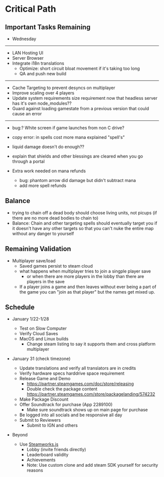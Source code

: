 
# Critical Path

## Important Tasks Remaining
- Wednesday
---
- LAN Hosting UI
- Server Browser
- Integrate i18n translations
    - Optimize: short circuit bloat movement if it's taking too long
    - QA and push new build
---
- Cache Targeting to prevent desyncs on multiplayer
- Improve scaling over 4 players
- Update system requirements size requirement now that headless server has it's own node_modules??
- Guard against loading gamestate from a previous version that could cause an error
---
- bug:? White screen if game launches from non C drive?
- copy error: in spells cost more mana explained "spell\'s"
- liquid damage doesn't do enough??
- explain that shields and other blessings are cleared when you go through a portal

- Extra work needed on mana refunds
    - bug: phantom arrow did damage but didn't subtract mana
    - add more spell refunds

## Balance
- trying to chain off a dead body should choose living units, not picups (if there are no more dead bodies to chain to)
- Balance: Chain and other targeting spells should eventually target you if it doesn't have any other targets so that you can't nuke the entire map without any danger to yourself

## Remaining Validation
- Multiplayer save/load
    - Saved games persist to steam cloud
    - what happens when multiplayer tries to join a singple player save
        - or when there are more players in the lobby than there are players in the save
    - If a player joins a game and then leaves without ever being a part of the game you can "join as that player" but the names get mixed up.

## Schedule
- January 1/22-1/28
    - Test on Slow Computer
    - Verify Cloud Saves
    - MacOS and Linux builds
        - Change steam listing to say it supports them and cross platform multiplayer
- January 31 (check timezone)
    - Update translations and verify all translators are in credits
    - Verify hardware specs harddrive space requirement
    - Release Game and Demo
        - https://partner.steamgames.com/doc/store/releasing
        - Double check the package content https://partner.steamgames.com/store/packagelanding/574232
    - Make Package Discount
    - Offer Soundtrack for purchase (App 2289100)
        - Make sure soundtrack shows up on main page for purchase
    - Be logged into all socials and be responsive all day
    - Submit to Reviewers
        - Submit to IGN and others

- Beyond
    - Use [Steamworks.js](https://github.com/ceifa/steamworks.js)
        - Lobby (invite friends directly)
        - Leaderboard validity
        - Achievements
        - Note: Use custom clone and add steam SDK yourself for security reasons